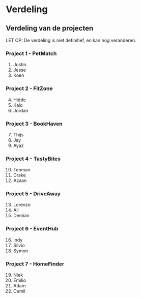 # Verdeling

## Verdeling van de projecten

LET OP: De verdeling is niet definitief, en kan nog veranderen.

### Project 1 - PetMatch

1. Justin
2. Jesse
3. Koen


### Project 2 - FitZone

4. Hidde
5. Kaio
6. Jordan


### Project 3 - BookHaven

7. Thijs
8. Jay
9. Ayaz


### Project 4 - TastyBites

10. Teoman
11. Drake
12. Azaan
 

### Project 5 - DriveAway

13. Lorenzo
14. Ali
15. Demian

### Project 6 - EventHub

16. Indy
17. Silvio
18. Symon

### Project 7 - HomeFinder

19. Niek
20. Emilio
21. Adam
22. Cemil
